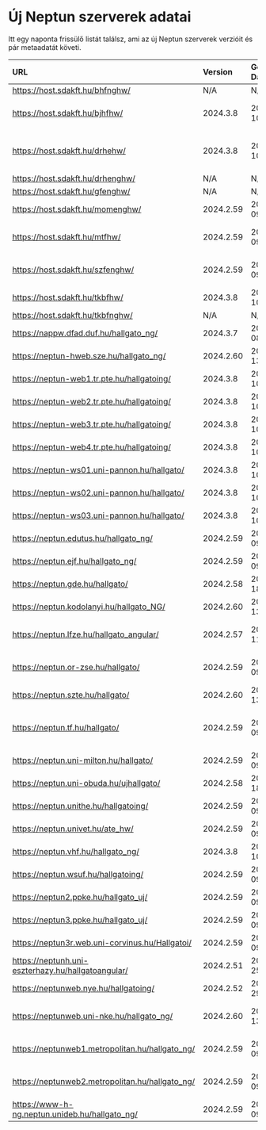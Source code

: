 # Új Neptun szerverek adatai

Itt egy naponta frissülő listát találsz, ami az új Neptun szerverek verzióit és pár metaadatát követi.

| URL                                                | Version   | Generation Date     | Organization Name                             | Captcha Required |
|:-------------------------------------------------|:--------|:------------------|:--------------------------------------------|:---------------|
| https://host.sdakft.hu/bhfnghw/                    | N/A       | N/A                 | N/A                                           | N/A              |
| https://host.sdakft.hu/bjhfhw/                     | 2024.3.8  | 2025-01-10T13:39:59 | Brenner János Hittudományi Főiskola           | 3                |
| https://host.sdakft.hu/drhehw/                     | 2024.3.8  | 2025-01-10T13:39:59 | Debreceni Református Hittudományi Egyetem     | 3                |
| https://host.sdakft.hu/drhenghw/                   | N/A       | N/A                 | N/A                                           | N/A              |
| https://host.sdakft.hu/gfenghw/                    | N/A       | N/A                 | N/A                                           | N/A              |
| https://host.sdakft.hu/momenghw/                   | 2024.2.59 | 2025-01-09T09:39:10 | Moholy-Nagy Művészeti Egyetem                 | 3                |
| https://host.sdakft.hu/mtfhw/                      | 2024.2.59 | 2025-01-09T09:39:10 | Magyar Táncművészeti Egyetem                  | 3                |
| https://host.sdakft.hu/szfenghw/                   | 2024.2.59 | 2025-01-09T09:39:10 | Színház- és Filmművészeti Egyetem             | 3                |
| https://host.sdakft.hu/tkbfhw/                     | 2024.3.8  | 2025-01-10T13:39:59 | A Tan Kapuja Buddhista Főiskola               | 3                |
| https://host.sdakft.hu/tkbfnghw/                   | N/A       | N/A                 | N/A                                           | N/A              |
| https://nappw.dfad.duf.hu/hallgato_ng/             | 2024.3.7  | 2025-01-08T13:48:52 | Dunaújvárosi Egyetem                          | 3                |
| https://neptun-hweb.sze.hu/hallgato_ng/            | 2024.2.60 | 2025-01-13T08:14:13 | Széchenyi István Egyetem                      | 3                |
| https://neptun-web1.tr.pte.hu/hallgatoing/         | 2024.3.8  | 2025-01-10T13:39:59 | Pécsi Tudományegyetem                         | 3                |
| https://neptun-web2.tr.pte.hu/hallgatoing/         | 2024.3.8  | 2025-01-10T13:39:59 | Pécsi Tudományegyetem                         | 3                |
| https://neptun-web3.tr.pte.hu/hallgatoing/         | 2024.3.8  | 2025-01-10T13:39:59 | Pécsi Tudományegyetem                         | 3                |
| https://neptun-web4.tr.pte.hu/hallgatoing/         | 2024.3.8  | 2025-01-10T13:39:59 | Pécsi Tudományegyetem                         | 3                |
| https://neptun-ws01.uni-pannon.hu/hallgato/        | 2024.3.8  | 2025-01-10T13:39:59 | Pannon Egyetem                                | 3                |
| https://neptun-ws02.uni-pannon.hu/hallgato/        | 2024.3.8  | 2025-01-10T13:39:59 | Pannon Egyetem                                | 3                |
| https://neptun-ws03.uni-pannon.hu/hallgato/        | 2024.3.8  | 2025-01-10T13:39:59 | Pannon Egyetem                                | 3                |
| https://neptun.edutus.hu/hallgato_ng/              | 2024.2.59 | 2025-01-09T09:39:10 | Edutus Egyetem                                | 3                |
| https://neptun.ejf.hu/hallgato_ng/                 | 2024.2.59 | 2025-01-09T09:39:10 | Eötvös József Főiskola                        | 3                |
| https://neptun.gde.hu/hallgato/                    | 2024.2.58 | 2024-12-18T11:10:49 | Gábor Dénes Egyetem                           | 3                |
| https://neptun.kodolanyi.hu/hallgato_NG/           | 2024.2.60 | 2025-01-13T08:14:13 | Kodolányi János Egyetem                       | 1                |
| https://neptun.lfze.hu/hallgato_angular/           | 2024.2.57 | 2024-12-11T15:23:02 | Liszt Ferenc Zeneművészeti Egyetem            | 3                |
| https://neptun.or-zse.hu/hallgato/                 | 2024.2.59 | 2025-01-09T09:39:10 | Országos Rabbiképző - Zsidó Egyetem           | 3                |
| https://neptun.szte.hu/hallgato/                   | 2024.2.60 | 2025-01-13T08:14:13 | Szegedi Tudományegyetem                       | 3                |
| https://neptun.tf.hu/hallgato/                     | 2024.2.59 | 2025-01-09T09:39:10 | Magyar Testnevelési és Sporttudományi Egyetem | 3                |
| https://neptun.uni-milton.hu/hallgato/             | 2024.2.59 | 2025-01-09T09:39:10 | Milton Friedman Egyetem                       | 3                |
| https://neptun.uni-obuda.hu/ujhallgato/            | 2024.2.58 | 2024-12-18T11:10:49 | Óbudai Egyetem                                | 3                |
| https://neptun.unithe.hu/hallgatoing/              | 2024.2.59 | 2025-01-09T09:39:10 | Tokaj-Hegyalja Egyetem                        | 1                |
| https://neptun.univet.hu/ate_hw/                   | 2024.2.59 | 2025-01-09T09:39:10 | Állatorvostudományi Egyetem                   | 3                |
| https://neptun.vhf.hu/hallgato_ng/                 | 2024.3.8  | 2025-01-10T13:39:59 | Veszprémi Érseki Főiskola                     | 3                |
| https://neptun.wsuf.hu/hallgatoing/                | 2024.2.59 | 2025-01-09T09:39:10 | Wekerle Sándor Üzleti Főiskola                | 3                |
| https://neptun2.ppke.hu/hallgato_uj/               | 2024.2.59 | 2025-01-09T09:39:10 | Pázmány Péter Katolikus Egyetem               | 3                |
| https://neptun3.ppke.hu/hallgato_uj/               | 2024.2.59 | 2025-01-09T09:39:10 | Pázmány Péter Katolikus Egyetem               | 3                |
| https://neptun3r.web.uni-corvinus.hu/Hallgatoi/    | 2024.2.59 | 2025-01-09T09:39:10 | Budapesti Corvinus Egyetem                    | 3                |
| https://neptunh.uni-eszterhazy.hu/hallgatoangular/ | 2024.2.51 | 2024-11-25T09:55:03 | Eszterházy Károly Katolikus Egyetem           | 3                |
| https://neptunweb.nye.hu/hallgatoing/              | 2024.2.52 | 2024-11-29T08:56:55 | Nyíregyházi Egyetem                           | 3                |
| https://neptunweb.uni-nke.hu/hallgato_ng/          | 2024.2.60 | 2025-01-13T08:14:13 | Nemzeti Közszolgálati Egyetem                 | 3                |
| https://neptunweb1.metropolitan.hu/hallgato_ng/    | 2024.2.59 | 2025-01-09T09:39:10 | Budapesti Metropolitan Egyetem                | 3                |
| https://neptunweb2.metropolitan.hu/hallgato_ng/    | 2024.2.59 | 2025-01-09T09:39:10 | Budapesti Metropolitan Egyetem                | 3                |
| https://www-h-ng.neptun.unideb.hu/hallgato_ng/     | 2024.2.59 | 2025-01-09T09:39:10 | Debreceni Egyetem                             | 3                |